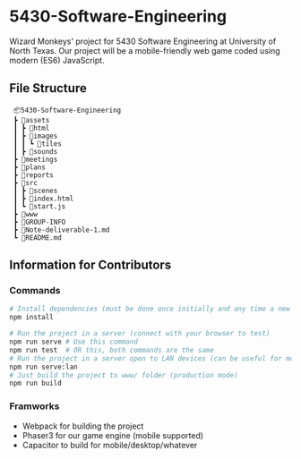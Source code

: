 # 5430-Software-Engineering
Wizard Monkeys' project for 5430 Software Engineering at University of North Texas. Our project will be a
mobile-friendly web game coded using modern (ES6) JavaScript.

## File Structure
```
 📦5430-Software-Engineering
 ┣ 📂assets
 ┃ ┣ 📂html
 ┃ ┣ 📂images
 ┃ ┃ ┗ 📂tiles
 ┃ ┣ 📂sounds
 ┣ 📂meetings
 ┣ 📂plans
 ┣ 📂reports
 ┣ 📂src
 ┃ ┣ 📂scenes
 ┃ ┣ 📜index.html
 ┃ ┗ 📜start.js
 ┣ 📂www
 ┣ 📜GROUP-INFO
 ┣ 📜Note-deliverable-1.md
 ┗ 📜README.md
 ```

## Information for Contributors
### Commands
```sh
# Install dependencies (must be done once initially and any time a new dependency is added to project)
npm install

# Run the project in a server (connect with your browser to test)
npm run serve # Use this command
npm run test  # OR this, both commands are the same
# Run the project in a server open to LAN devices (can be useful for mobile testing)
npm run serve:lan
# Just build the project to www/ folder (production mode)
npm run build
```

### Framworks
- Webpack for building the project
- Phaser3 for our game engine (mobile supported)
- Capacitor to build for mobile/desktop/whatever
